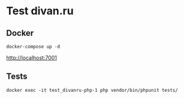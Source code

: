 # Test divan.ru

## Docker
`docker-compose up -d`

[http://localhost:7001](http://localhost:7001)

## Tests
`docker exec -it test_divanru-php-1 php vendor/bin/phpunit tests/`
